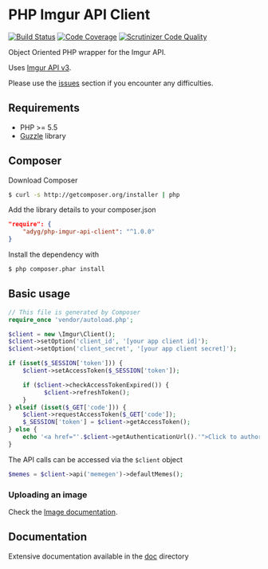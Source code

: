 # PHP Imgur API Client

[![Build Status](https://travis-ci.org/Adyg/php-imgur-api-client.svg?branch=master)](https://travis-ci.org/Adyg/php-imgur-api-client)
[![Code Coverage](https://scrutinizer-ci.com/g/Adyg/php-imgur-api-client/badges/coverage.png?b=master)](https://scrutinizer-ci.com/g/Adyg/php-imgur-api-client/?branch=master)
[![Scrutinizer Code Quality](https://scrutinizer-ci.com/g/Adyg/php-imgur-api-client/badges/quality-score.png?b=master)](https://scrutinizer-ci.com/g/Adyg/php-imgur-api-client/?branch=master)

Object Oriented PHP wrapper for the Imgur API.

Uses [Imgur API v3](https://api.imgur.com/).

Please use the [issues](https://github.com/Adyg/php-imgur-api-client/issues) section if you encounter any difficulties.

## Requirements

* PHP >= 5.5
* [Guzzle](https://github.com/guzzle/guzzle) library

## Composer

Download Composer

```bash
$ curl -s http://getcomposer.org/installer | php
```

Add the library details to your composer.json

```json
"require": {
    "adyg/php-imgur-api-client": "^1.0.0"
}
```

Install the dependency with

```bash
$ php composer.phar install
```

## Basic usage

```php
// This file is generated by Composer
require_once 'vendor/autoload.php';

$client = new \Imgur\Client();
$client->setOption('client_id', '[your app client id]');
$client->setOption('client_secret', '[your app client secret]');

if (isset($_SESSION['token'])) {
    $client->setAccessToken($_SESSION['token']);

    if ($client->checkAccessTokenExpired()) {
          $client->refreshToken();
    }
} elseif (isset($_GET['code'])) {
    $client->requestAccessToken($_GET['code']);
    $_SESSION['token'] = $client->getAccessToken();
} else {
    echo '<a href="'.$client->getAuthenticationUrl().'">Click to authorize</a>';
}
```
The API calls can be accessed via the `$client` object

```php
$memes = $client->api('memegen')->defaultMemes();
```

### Uploading an image

Check the [Image documentation](https://github.com/Adyg/php-imgur-api-client/blob/master/doc/Image.md).

## Documentation

Extensive documentation available in the [doc](https://github.com/Adyg/php-imgur-api-client/blob/master/doc/index.md) directory
